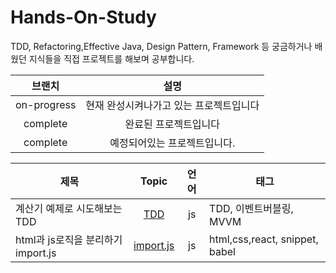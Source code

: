 # Hands-On-Study
TDD, Refactoring,Effective Java, Design Pattern, Framework 등 궁금하거나 배웠던 지식들을 직접 프로젝트를 해보며 공부합니다.


|  브랜치 | 설명 |
|:-:|:-:|
|on-progress|현재 완성시켜나가고 있는 프로젝트입니다|
|complete|완료된 프로젝트입니다|
|complete|예정되어있는 프로젝트입니다.|


|  제목 | Topic  |  언어 | 태그 |
|-|:-:|:-:|-|
|  계산기 예제로 시도해보는 TDD|  [TDD](https://github.com/jiwoo-choi/Clean-Code-Study/tree/main/TDD/calculator) | js| TDD, 이벤트버블링, MVVM |
| html과 js로직을 분리하기 import.js|  [import.js](https://github.com/jiwoo-choi/mini-coding-project/tree/main/Framework/import.js) | js| html,css,react, snippet, babel |


